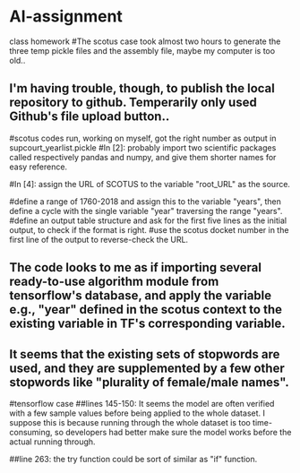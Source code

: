 # AI-assignment
class homework
#The scotus case took almost two hours to generate the three temp pickle files and the assembly file, maybe my computer is too old..
## I'm having trouble, though, to publish the local repository to github. Temperarily only used Github's file upload button..

#scotus codes run, working on myself, got the right number as output in supcourt_yearlist.pickle
#In [2]: probably import two scientific packages called respectively pandas and numpy, and give them shorter names for easy reference.

#In [4]: assign the URL of SCOTUS to the variable "root_URL" as the source.

#define a range of 1760-2018 and assign this to the variable "years", then define a cycle with the single variable "year" traversing the range "years".
#define an output table structure and ask for the first five lines as the initial output, to check if the format is right.
#use the scotus docket number in the first line of the output to reverse-check the URL.

## The code looks to me as if importing several ready-to-use algorithm module from tensorflow's database, and apply the variable e.g., "year" defined in the scotus context to the existing variable in TF's corresponding variable.

## It seems that the existing sets of stopwords are used, and they are supplemented by a few other stopwords like "plurality of female/male names".


#tensorflow case
##lines 145-150: It seems the model are often verified with a few sample values before being applied to the whole dataset. I suppose this is because running through the whole dataset is too time-consuming, so developers had better make sure the model works before the actual running through.

##line 263: the try function could be sort of similar as "if" function.